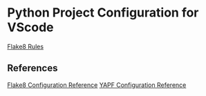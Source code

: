 # Python Project Configuration for VScode


[Flake8 Rules](https://lintlyci.github.io/Flake8Rules/)

## References

[Flake8 Configuration Reference](https://gist.github.com/krnd/1f3fb6c05af365977e486c47cb7b4a72)
[YAPF Configuration Reference](https://gist.github.com/krnd/3b8c5834c5c5c5097638ec10729787f7)